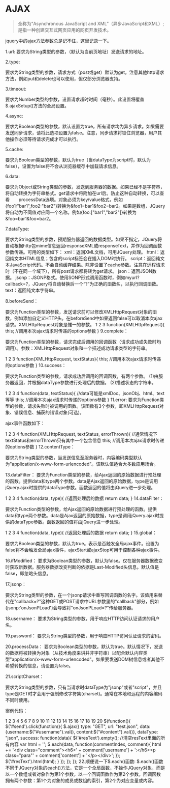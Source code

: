 # AJAX

>全称为“Asynchronous JavaScript and XML”（异步JavaScript和XML）; 是指一种创建交互式网页应用的网页开发技术。

jquery中的ajax方法参数总是记不住，这里记录一下。

1.url:
要求为String类型的参数，（默认为当前页地址）发送请求的地址。

2.type:

要求为String类型的参数，请求方式（post或get）默认为get。注意其他http请求方法，例如put和delete也可以使用，但仅部分浏览器支持。

3.timeout:

要求为Number类型的参数，设置请求超时时间（毫秒）。此设置将覆盖$.ajaxSetup()方法的全局设置。

4.async:

要求为Boolean类型的参数，默认设置为true，所有请求均为异步请求。如果需要发送同步请求，请将此选项设置为false。注意，同步请求将锁住浏览器，用户其他操作必须等待请求完成才可以执行。

5.cache:

要求为Boolean类型的参数，默认为true（当dataType为script时，默认为false），设置为false将不会从浏览器缓存中加载请求信息。

6.data:

要求为Object或String类型的参数，发送到服务器的数据。如果已经不是字符串，将自动转换为字符串格式。get请求中将附加在url后。防止这种自动转换，可以查看　　processData选项。对象必须为key/value格式，例如{foo1:"bar1",foo2:"bar2"}转换为&foo1=bar1&foo2=bar2。如果是数组，JQuery将自动为不同值对应同一个名称。例如{foo:["bar1","bar2"]}转换为&foo=bar1&foo=bar2。

7.dataType:

要求为String类型的参数，预期服务器返回的数据类型。如果不指定，JQuery将自动根据http包mime信息返回responseXML或responseText，并作为回调函数参数传递。可用的类型如下：
xml：返回XML文档，可用JQuery处理。
html：返回纯文本HTML信息；包含的script标签会在插入DOM时执行。
script：返回纯文本JavaScript代码。不会自动缓存结果。除非设置了cache参数。注意在远程请求时（不在同一个域下），所有post请求都将转为get请求。
json：返回JSON数据。
jsonp：JSONP格式。使用SONP形式调用函数时，例如myurl?callback=?，JQuery将自动替换后一个“?”为正确的函数名，以执行回调函数。
text：返回纯文本字符串。

8.beforeSend：

要求为Function类型的参数，发送请求前可以修改XMLHttpRequest对象的函数，例如添加自定义HTTP头。在beforeSend中如果返回false可以取消本次ajax请求。XMLHttpRequest对象是惟一的参数。
1
2
3
function(XMLHttpRequest){
        this;  //调用本次ajax请求时传递的options参数
      }
9.complete：

要求为Function类型的参数，请求完成后调用的回调函数（请求成功或失败时均调用）。参数：XMLHttpRequest对象和一个描述成功请求类型的字符串。      

1
2
3
function(XMLHttpRequest, textStatus){
      this;  //调用本次ajax请求时传递的options参数
    }
10.success：

要求为Function类型的参数，请求成功后调用的回调函数，有两个参数。
        (1)由服务器返回，并根据dataType参数进行处理后的数据。
         (2)描述状态的字符串。      

1
2
3
4
function(data, textStatus){
      //data可能是xmlDoc、jsonObj、html、text等等
      this; //调用本次ajax请求时传递的options参数
     }
11.error:
要求为Function类型的参数，请求失败时被调用的函数。该函数有3个参数，即XMLHttpRequest对象、错误信息、捕获的错误对象(可选)。

ajax事件函数如下：  

1
2
3
4
function(XMLHttpRequest, textStatus, errorThrown){
   //通常情况下textStatus和errorThrown只有其中一个包含信息
   this;  //调用本次ajax请求时传递的options参数
  }
12.contentType：

要求为String类型的参数，当发送信息至服务器时，内容编码类型默认为"application/x-www-form-urlencoded"。该默认值适合大多数应用场合。

13.dataFilter：
要求为Function类型的参数，给Ajax返回的原始数据进行预处理的函数。提供data和type两个参数。data是Ajax返回的原始数据，type是调用jQuery.ajax时提供的dataType参数。函数返回的值将由jQuery进一步处理。       

1
2
3
4
function(data, type){
      //返回处理后的数据
      return data;
    }
14.dataFilter：

要求为Function类型的参数，给Ajax返回的原始数据进行预处理的函数。提供data和type两个参数。data是Ajax返回的原始数据，type是调用jQuery.ajax时提供的dataType参数。函数返回的值将由jQuery进一步处理。         

1
2
3
4
function(data, type){
       //返回处理后的数据
       return data;
     }
15.global：

要求为Boolean类型的参数，默认为true。表示是否触发全局ajax事件。设置为false将不会触发全局ajax事件，ajaxStart或ajaxStop可用于控制各种ajax事件。

16.ifModified：
要求为Boolean类型的参数，默认为false。仅在服务器数据改变时获取新数据。服务器数据改变判断的依据是Last-Modified头信息。默认值是false，即忽略头信息。

17.jsonp：

要求为String类型的参数，在一个jsonp请求中重写回调函数的名字。该值用来替代在"callback=?"这种GET或POST请求中URL参数里的"callback"部分，例如{jsonp:'onJsonPLoad'}会导致将"onJsonPLoad=?"传给服务器。

18.username：
要求为String类型的参数，用于响应HTTP访问认证请求的用户名。

19.password：
要求为String类型的参数，用于响应HTTP访问认证请求的密码。

20.processData：
要求为Boolean类型的参数，默认为true。默认情况下，发送的数据将被转换为对象（从技术角度来讲并非字符串）以配合默认内容类型"application/x-www-form-urlencoded"。如果要发送DOM树信息或者其他不希望转换的信息，请设置为false。

21.scriptCharset：

要求为String类型的参数，只有当请求时dataType为"jsonp"或者"script"，并且type是GET时才会用于强制修改字符集(charset)。通常在本地和远程的内容编码不同时使用。

案例代码：

1
2
3
4
5
6
7
8
9
10
11
12
13
14
15
16
17
18
19
20
$(function(){
  $('#send').click(function(){
     $.ajax({
       type: "GET",
       url: "test.json",
       data: {username:$("#username").val(), content:$("#content").val()},
       dataType: "json",
       success: function(data){
             $('#resText').empty();  //清空resText里面的所有内容
             var html = ''; 
             $.each(data, function(commentIndex, comment){
                html += '<div class="comment"><h6>' + comment['username']
                     + ':</h6><p class="para"' + comment['content']
                     + '</p></div>';
             });
             $('#resText').html(html);
           }
     });
  });
});
22.顺便说一下$.each()函数:
$.each()函数不同于JQuery对象的each()方法，它是一个全局函数，不操作JQuery对象，而是以一个数组或者对象作为第1个参数，以一个回调函数作为第2个参数。回调函数拥有两个参数：第1个为对象的成员或数组的索引，第2个为对应变量或内容。
